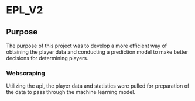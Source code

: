 # EPL_V2

## Purpose

The purpose of this project was to develop a more efficient way of
obtaining the player data and conducting a prediction model to make better
decisions for determining players.


### Webscraping

Utilizing the api, the player data and statistics were pulled for preparation
of the data to pass through the machine learning model.
